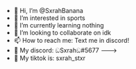 - 👋 Hi, I’m @SxrahBanana
- 👀 I’m interested in sports
- 🌱 I’m currently learning nothing
- 💞️ I’m looking to collaborate on idk
- 📫 How to reach me: Text me in discord! 
- 🎥 My discord: ඞSxrahඞ#5677
--->
- 📸 My tiktok is: sxrah_stxr
